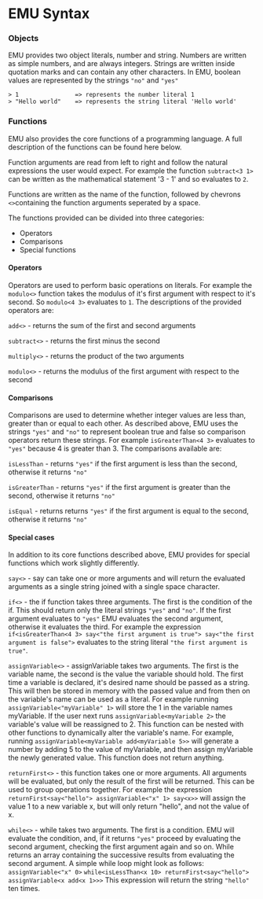 # EMU Syntax

### Objects

EMU provides two object literals, number and string. Numbers are written as simple numbers, and are always integers. Strings are written inside quotation marks and can contain any other characters.
In EMU, boolean values are represented by the strings ```"no"``` and ```"yes"```
```
> 1                => represents the number literal 1
> "Hello world"    => represents the string literal 'Hello world'
```

### Functions

EMU also provides the core functions of a programming language. A full description of the functions can be found here below.

Function arguments are read from left to right and follow the natural expressions the user would expect. For example the function ```subtract<3 1>``` can be written as the mathematical statement '3 - 1' and so evaluates to ```2```.

Functions are written as the name of the function, followed by chevrons ```<>```containing the function arguments seperated by a space.

The functions provided can be divided into three categories:
- Operators
- Comparisons
- Special functions

#### Operators

Operators are used to perform basic operations on literals. For example the ```modulo<>``` function takes the modulus of it's first argument with respect to it's second. So ```modulo<4 3>``` evaluates to ```1```. The descriptions of the provided operators are:

```add<>``` - returns the sum of the first and second arguments

```subtract<>``` - returns the first minus the second

```multiply<>``` - returns the product of the two arguments

```modulo<>``` - returns the modulus of the first argument with respect to the second

#### Comparisons

Comparisons are used to determine whether integer values are less than, greater than or equal to each other. As described above, EMU uses the strings ```"yes"``` and ```"no"``` to represent boolean true and false so comparison operators return these strings. For example ```isGreaterThan<4 3>``` evaluates to ```"yes"``` because 4 is greater than 3. The comparisons available are:

```isLessThan``` - returns ```"yes"``` if the first argument is less than the second, otherwise it returns ```"no"```

```isGreaterThan``` - returns ```"yes"``` if the first argument is greater than the second, otherwise it returns ```"no"```

```isEqual``` - returns returns ```"yes"``` if the first argument is equal to the second, otherwise it returns ```"no"```

#### Special cases

In addition to its core functions described above, EMU provides for special functions which work slightly differently.

```say<>``` - say can take one or more arguments and will return the evaluated arguments as a single string joined with a single space character.

```if<>``` - the if function takes three arguments. The first is the condition of the if. This should return only the literal strings ```"yes"``` and  ```"no"```. If the first argument evaluates to ```"yes"``` EMU evaluates the second argument, otherwise it evaluates the third. For example the expression
```if<isGreaterThan<4 3> say<"the first argument is true"> say<"the first argument is false">```
evaluates to the string literal ```"the first argument is true"```.

```assignVariable<>``` - assignVariable takes two arguments. The first is the variable name, the second is the value the variable should hold. The first time a variable is declared, it's desired name should be passed as a string. This will then be stored in memory with the passed value and from then on the variable's name can be used as a literal. For example running
```assignVariable<"myVariable" 1>```
will store the 1 in the variable names myVariable. If the user next runs
```assignVariable<myVariable 2>```
the variable's value will be reassigned to 2.
This function can be nested with other functions to dynamically alter the variable's name. For example, running
```assignVariable<myVariable add<myVariable 5>>```
will generate a number by adding 5 to the value of myVariable, and then assign myVariable the newly generated value. This function does not return anything.

```returnFirst<>``` - this function takes one or more arguments. All arguments will be evaluated, but only the result of the first will be returned. This can be used to group operations together. For example the expression
```returnFirst<say<"hello"> assignVariable<"x" 1> say<x>>```
will assign the value 1 to a new variable x, but will only return "hello", and not the value of x.

```while<>``` - while takes two arguments. The first is a condition. EMU will evaluate the condition, and, if it returns ```"yes"``` proceed by evaluating the second argument, checking the first argument again and so on. While returns an array containing the successive results from evaluating the second argument. A simple while loop might look as follows:
```assignVariable<"x" 0>```
```while<isLessThan<x 10> returnFirst<say<"hello"> assignVariable<x add<x 1>>>```
This expression will return the string ```"hello"``` ten times.

